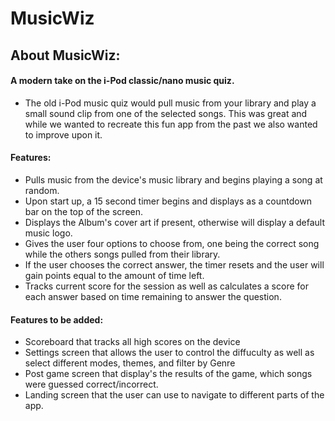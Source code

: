 # MusicWiz
## About MusicWiz: 
#### A modern take on the i-Pod classic/nano music quiz. 
* The old i-Pod music quiz would pull music from your library and play a small sound clip from one of the selected songs. This was great and while we wanted to recreate this fun app from the past we also wanted to improve upon it.
#### Features: 
* Pulls music from the device's music library and begins playing a song at random.
* Upon start up, a 15 second timer begins and displays as a countdown bar on the top of the screen.
* Displays the Album's cover art if present, otherwise will display a default music logo.
* Gives the user four options to choose from, one being the correct song while the others songs pulled from their library. 
* If the user chooses the correct answer, the timer resets and the user will gain points equal to the amount of time left.
* Tracks current score for the session as well as calculates a score for each answer based on time remaining to answer the question. 
#### Features to be added: 
* Scoreboard that tracks all high scores on the device
* Settings screen that allows the user to control the diffuculty as well as select different modes, themes, and filter by Genre
* Post game screen that display's the results of the game, which songs were guessed correct/incorrect.
* Landing screen that the user can use to navigate to different parts of the app.
